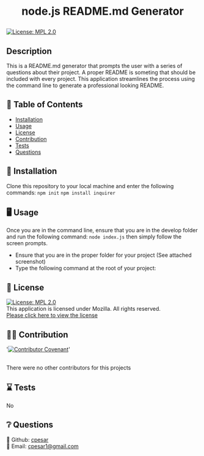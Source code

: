 # <p align="center"> node.js README.md Generator </p>
  
  [![License: MPL 2.0](https://img.shields.io/badge/License-MPL%202.0-brightgreen.svg)](https://opensource.org/licenses/MPL-2.0) 
  <br />

  ## Description
  This is a README.md generator that prompts the user with a series of questions about their project. A proper README is someting that should be included with every project. This application streamlines the process  using the command line to generate a professional looking README.
  <br />
  
  
  

  ## :open_book: Table of Contents
  * [Installation](#installation)
  * [Usage](#usage)
  * [License](#license)
  * [Contribution](#contribution)
  * [Tests](#tests)
  * [Questions](#questions)

  

  ## :wrench: Installation
  <a name="installation">Clone this repository to your local machine and enter the following commands: ``npm init`` ``npm install inquirer`` </a>
  

  ## :desktop_computer: Usage
  <a name="usage">Once you are in the command line, ensure that you are in the develop folder and run the following command: ``node index.js`` then simply follow the screen prompts.</a>
  <br />
  * Ensure that you are in the proper folder for your project (See attached screenshot)
  * Type the following command at the root of your project:
  

  ## :scroll: License 
  [![License: MPL 2.0](https://img.shields.io/badge/License-MPL%202.0-brightgreen.svg)](https://opensource.org/licenses/MPL-2.0)
  <br />This application is licensed under Mozilla. All rights reserved.<br />[Please click here to view the license](https://www.mozilla.org/en-US/MPL/2.0/FAQ/)


  ## :weight_lifting_man: Contribution
  '[![Contributor Covenant](https://img.shields.io/badge/Contributor%20Covenant-2.0-4baaaa.svg)](code_of_conduct.md)'

  <br /><a name="contribution">There were no other contributors for this projects</a>
  

  ## :hourglass: Tests
  <a name="tests">No</a>
  

  ## :grey_question: Questions
  :wave: Github: <a name = "questions">[cpesar](https://github.com/cpesar)</a>
  <br />
  :postbox: Email: <a name = "questions">cpesar1@gmail.com</a>
  

  

